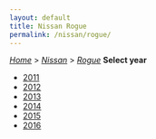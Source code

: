 ```yaml
---
layout: default
title: Nissan Rogue
permalink: /nissan/rogue/
---
```

[*Home*](/) > [*Nissan*](/nissan/) > [*Rogue*](/nissan/rogue/)
**Select year**
- [2011](/nissan/rogue/2011/)
- [2012](/nissan/rogue/2012/)
- [2013](/nissan/rogue/2013/)
- [2014](/nissan/rogue/2014/)
- [2015](/nissan/rogue/2015/)
- [2016](/nissan/rogue/2016/)